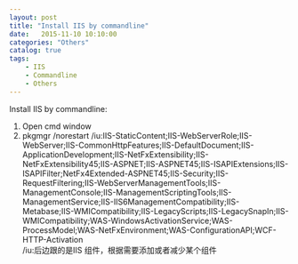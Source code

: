 ```yaml
---
layout: post
title: "Install IIS by commandline"
date:   2015-11-10 10:10:00 
categories: "Others"
catalog: true
tags: 
    - IIS
	- Commandline
	- Others
---
```




Install IIS by commandline:     
1. Open cmd window     
2. pkgmgr /norestart /iu:IIS-StaticContent;IIS-WebServerRole;IIS-WebServer;IIS-CommonHttpFeatures;IIS-DefaultDocument;IIS-ApplicationDevelopment;IIS-NetFxExtensibility;IIS-NetFxExtensibility45;IIS-ASPNET;IIS-ASPNET45;IIS-ISAPIExtensions;IIS-ISAPIFilter;NetFx4Extended-ASPNET45;IIS-Security;IIS-RequestFiltering;IIS-WebServerManagementTools;IIS-ManagementConsole;IIS-ManagementScriptingTools;IIS-ManagementService;IIS-IIS6ManagementCompatibility;IIS-Metabase;IIS-WMICompatibility;IIS-LegacyScripts;IIS-LegacySnapIn;IIS-WMICompatibility;WAS-WindowsActivationService;WAS-ProcessModel;WAS-NetFxEnvironment;WAS-ConfigurationAPI;WCF-HTTP-Activation     
/iu:后边跟的是IIS 组件，根据需要添加或者减少某个组件